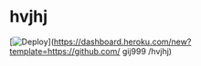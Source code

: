 # hvjhj
[![Deploy](https://www.herokucdn.com/deploy/button.png)](https://dashboard.heroku.com/new?template=https://github.com/ gij999 /hvjhj)
